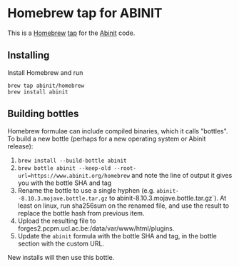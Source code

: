 # Homebrew tap for ABINIT

This is a [Homebrew](https://brew.sh/) [tap](https://docs.brew.sh/Taps) for the [Abinit](https://www.abinit.org) code.

## Installing

Install Homebrew and run

```
brew tap abinit/homebrew
brew install abinit
```

## Building bottles
Homebrew formulae can include compiled binaries, which it calls "bottles". To build a new bottle (perhaps for a new operating system or Abinit release):

1. `brew install --build-bottle abinit`
1. `brew bottle abinit --keep-old --root-url=https://www.abinit.org/homebrew` and note the line of output it gives you with the bottle SHA and tag
1. Rename the bottle to use a single hyphen (e.g. `abinit--8.10.3.mojave.bottle.tar.gz` to  abinit-8.10.3.mojave.bottle.tar.gz`). At least on linux, run sha256sum on the renamed file, and use the result to replace the bottle hash from previous item.
1. Upload the resulting file to forges2.pcpm.ucl.ac.be:/data/var/www/html/plugins.
1. Update the `abinit` formula with the bottle SHA and tag, in the bottle section with the custom URL.

New installs will then use this bottle.

